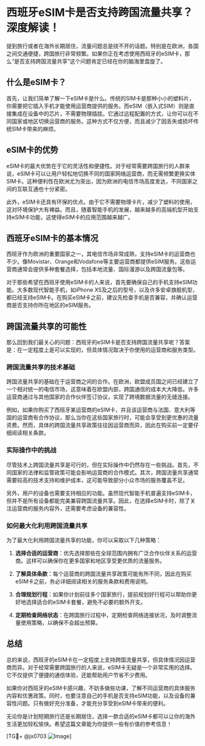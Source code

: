 # 西班牙eSIM卡是否支持跨国流量共享？深度解读！

提到旅行或者在海外长期居住，流量问题总是绕不开的话题。特别是在欧洲，各国之间交通便捷，跨国旅行非常频繁。如果你正在考虑使用西班牙的eSIM卡，那么“是否支持跨国流量共享”这个问题肯定已经在你的脑海里盘旋了。

## 什么是eSIM卡？

首先，让我们简单了解一下eSIM卡是什么。传统的SIM卡是那种小小的塑料片，你需要把它插入手机才能使用运营商提供的服务。而eSIM（嵌入式SIM）则是直接集成在设备中的芯片，不需要物理插拔。它通过远程配置的方式，让你可以在不同国家或地区切换运营商的服务。这种方式不仅方便，而且减少了因丢失或损坏传统SIM卡带来的麻烦。

## eSIM卡的优势

eSIM卡的最大优势在于它的灵活性和便捷性。对于经常需要跨国旅行的人群来说，eSIM卡可以让用户轻松地切换不同的国家网络运营商，而无需频繁更换实体SIM卡。这种便利性在欧洲尤为突出，因为欧洲的电信市场高度发达，不同国家之间的互联互通也十分紧密。

此外，eSIM卡还具有环保的优点。由于它不需要物理卡片，减少了塑料的使用，这对环境保护大有裨益。而且，随着智能手机的发展，越来越多的高端机型开始支持eSIM卡功能，这使得eSIM卡的应用范围越来越广。

## 西班牙eSIM卡的基本情况

西班牙作为欧洲的重要国家之一，其电信市场非常成熟，支持eSIM卡的运营商也不少。像Movistar、Orange和Vodafone等主要运营商都提供eSIM服务。这些运营商通常会提供多种套餐选择，包括本地流量、国际漫游以及跨国流量包等。

对于那些希望在西班牙使用eSIM卡的人来说，首先要确保自己的手机支持eSIM功能。大多数现代智能手机，如iPhone XS及之后的型号，以及许多安卓旗舰机型，都已经支持eSIM卡。在购买eSIM卡之前，建议先检查手机是否兼容，并确认运营商是否支持你所在地区的eSIM服务。

## 跨国流量共享的可能性

那么回到我们最关心的问题：西班牙的eSIM卡是否支持跨国流量共享呢？答案是：在一定程度上是可以实现的，但具体情况取决于你使用的运营商和服务类型。

### 跨国流量共享的技术基础

跨国流量共享的基础在于运营商之间的合作。在欧洲，欧盟成员国之间已经建立了一个相对统一的电信市场，这意味着在欧盟内部，跨国通信的成本大大降低。许多运营商通过与其他国家的合作伙伴签订协议，实现了跨境数据流量的无缝连接。

例如，如果你购买了西班牙某运营商的eSIM卡，并且该运营商与法国、意大利等国的运营商有合作协议，那么当你在这些国家旅行时，可能会享受到更优惠的流量资费。然而，具体的跨国流量共享政策往往因运营商而异，因此在购买前一定要仔细阅读相关条款。

### 实际操作中的挑战

尽管技术上跨国流量共享是可行的，但在实际操作中仍然存在一些挑战。首先，不同国家的法律和监管政策可能会影响运营商的合作模式。其次，跨国流量共享通常需要较高的技术支持和维护成本，这可能导致部分小众市场的服务覆盖不足。

另外，用户的设备也需要支持相应的功能。虽然现代智能手机普遍支持eSIM卡，但并不是所有设备都能完美兼容跨国流量共享。因此，在选择eSIM卡时，除了关注运营商的服务内容外，还需要考虑设备的兼容性。

### 如何最大化利用跨国流量共享

为了最大化利用跨国流量共享的功能，你可以采取以下几种策略：

1. **选择合适的运营商**：优先选择那些在全球范围内拥有广泛合作伙伴关系的运营商。这样可以确保你在更多国家和地区享受更优质的流量服务。
   
2. **了解具体条款**：每个运营商的跨国流量共享政策可能有所不同，因此在购买eSIM卡之前，务必详细阅读相关的服务条款和费用说明。

3. **合理规划行程**：如果你计划前往多个国家旅行，提前规划好行程可以帮助你更好地选择适合的eSIM卡套餐，避免不必要的额外开支。

4. **定期检查网络状态**：在跨国旅行过程中，定期检查网络连接状况，及时调整流量使用策略，以确保不会超出预算。

## 总结

总的来说，西班牙的eSIM卡在一定程度上支持跨国流量共享，但具体情况因运营商而异。对于经常需要跨国旅行的人来说，eSIM卡无疑是一个非常实用的选择。它不仅提供了便捷的通信体验，还能帮助用户节省不少费用。

如果你对西班牙的eSIM卡感兴趣，不妨多做些功课，了解不同运营商的具体服务内容和优惠政策。同时，也要注意自己的手机是否支持eSIM功能，以及设备的兼容性问题。只有做好充分准备，才能充分享受到eSIM卡带来的便利。

无论你是计划短期旅行还是长期居住，选择一款合适的eSIM卡都可以让你的海外生活更加轻松愉快。希望这篇文章能为你提供一些有价值的参考信息！

[TG💪+ @jx0703 ![Image](https://github.com/user-attachments/assets/dbca1d08-cadb-493c-b0ec-ad6f7a83f270)]